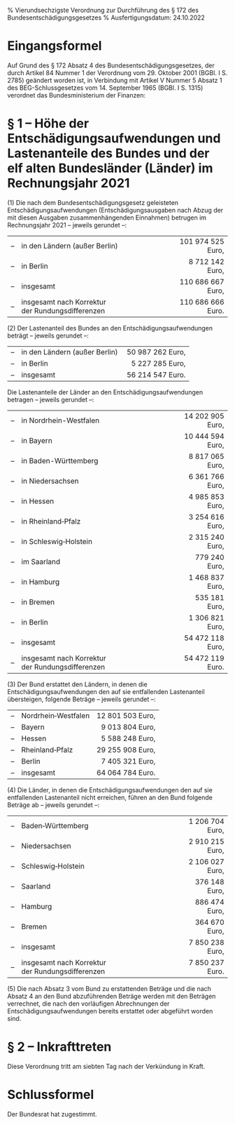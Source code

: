 % Vierundsechzigste Verordnung zur Durchführung des § 172 des Bundesentschädigungsgesetzes
% Ausfertigungsdatum: 24.10.2022
 
# Eingangsformel

Auf Grund des § 172 Absatz 4 des Bundesentschädigungsgesetzes, der durch Artikel 84 Nummer 1 der Verordnung vom 29. Oktober 2001 (BGBl. I S. 2785) geändert worden ist, in Verbindung mit Artikel V Nummer 5 Absatz 1 des BEG-Schlussgesetzes vom 14. September 1965 (BGBl. I S. 1315) verordnet das Bundesministerium der Finanzen:

# § 1 – Höhe der Entschädigungsaufwendungen und Lastenanteile des Bundes und der elf alten Bundesländer (Länder) im Rechnungsjahr 2021

(1) Die nach dem Bundesentschädigungsgesetz geleisteten Entschädigungsaufwendungen (Entschädigungsausgaben nach Abzug der mit diesen Ausgaben zusammenhängenden Einnahmen) betrugen im Rechnungsjahr 2021 – jeweils gerundet –:  
  

<table width="100%" style="border: none;"><colgroup><col style="width: 3%" /><col style="width: 84%" /><col style="width: 13%" /></colgroup><tbody><tr class="odd"><td style="text-align: left;">–</td><td style="text-align: left;">in den Ländern (außer Berlin)</td><td style="text-align: right;">101 974 525 Euro,</td></tr><tr class="even"><td style="text-align: left;">–</td><td style="text-align: left;">in Berlin</td><td style="text-align: right;">  8 712 142 Euro,</td></tr><tr class="odd"><td style="text-align: left;">–</td><td style="text-align: left;">insgesamt</td><td style="text-align: right;">110 686 667 Euro,</td></tr><tr class="even"><td style="text-align: left;">–</td><td style="text-align: left;">insgesamt nach Korrektur<br />
der Rundungsdifferenzen</td><td style="text-align: right;">110 686 666 Euro.</td></tr></tbody></table>

(2) Der Lastenanteil des Bundes an den Entschädigungsaufwendungen beträgt – jeweils gerundet –:

|     |                               |                   |
|:----|:------------------------------|------------------:|
| –   | in den Ländern (außer Berlin) |  50 987 262 Euro, |
| –   | in Berlin                     |   5 227 285 Euro, |
| –   | insgesamt                     |  56 214 547 Euro. |

  
  
Die Lastenanteile der Länder an den Entschädigungsaufwendungen betragen – jeweils gerundet –:  
  

<table width="100%" style="border: none;"><colgroup><col style="width: 3%" /><col style="width: 83%" /><col style="width: 14%" /></colgroup><tbody><tr class="odd"><td style="text-align: left;">–</td><td style="text-align: left;">in Nordrhein-Westfalen</td><td style="text-align: right;"> 14 202 905 Euro,</td></tr><tr class="even"><td style="text-align: left;">–</td><td style="text-align: left;">in Bayern</td><td style="text-align: right;"> 10 444 594 Euro,</td></tr><tr class="odd"><td style="text-align: left;">–</td><td style="text-align: left;">in Baden-Württemberg</td><td style="text-align: right;">  8 817 065 Euro,</td></tr><tr class="even"><td style="text-align: left;">–</td><td style="text-align: left;">in Niedersachsen</td><td style="text-align: right;">  6 361 766 Euro,</td></tr><tr class="odd"><td style="text-align: left;">–</td><td style="text-align: left;">in Hessen</td><td style="text-align: right;">  4 985 853 Euro,</td></tr><tr class="even"><td style="text-align: left;">–</td><td style="text-align: left;">in Rheinland‑Pfalz</td><td style="text-align: right;">  3 254 616 Euro,</td></tr><tr class="odd"><td style="text-align: left;">–</td><td style="text-align: left;">in Schleswig‑Holstein</td><td style="text-align: right;">  2 315 240 Euro,</td></tr><tr class="even"><td style="text-align: left;">–</td><td style="text-align: left;">im Saarland</td><td style="text-align: right;">779 240 Euro,</td></tr><tr class="odd"><td style="text-align: left;">–</td><td style="text-align: left;">in Hamburg</td><td style="text-align: right;">  1 468 837 Euro,</td></tr><tr class="even"><td style="text-align: left;">–</td><td style="text-align: left;">in Bremen</td><td style="text-align: right;">535 181 Euro,</td></tr><tr class="odd"><td style="text-align: left;">–</td><td style="text-align: left;">in Berlin</td><td style="text-align: right;">1 306 821 Euro,</td></tr><tr class="even"><td style="text-align: left;">–</td><td style="text-align: left;">insgesamt</td><td style="text-align: right;">54 472 118 Euro,</td></tr><tr class="odd"><td style="text-align: left;">–</td><td style="text-align: left;">insgesamt nach Korrektur<br />
der Rundungsdifferenzen</td><td style="text-align: right;">54 472 119 Euro.</td></tr></tbody></table>

(3) Der Bund erstattet den Ländern, in denen die Entschädigungsaufwendungen den auf sie entfallenden Lastenanteil übersteigen, folgende Beträge – jeweils gerundet –:  
  

|     |                     |                  |
|:----|:--------------------|-----------------:|
| –   | Nordrhein‑Westfalen | 12 801 503 Euro, |
| –   | Bayern              |  9 013 804 Euro, |
| –   | Hessen              |  5 588 248 Euro, |
| –   | Rheinland‑Pfalz     | 29 255 908 Euro, |
| –   | Berlin              |  7 405 321 Euro, |
| –   | insgesamt           | 64 064 784 Euro. |

(4) Die Länder, in denen die Entschädigungsaufwendungen den auf sie entfallenden Lastenanteil nicht erreichen, führen an den Bund folgende Beträge ab – jeweils gerundet –:  
  

<table width="100%" style="border: none;"><colgroup><col style="width: 3%" /><col style="width: 83%" /><col style="width: 14%" /></colgroup><tbody><tr class="odd"><td style="text-align: left;">–</td><td style="text-align: left;">Baden‑Württemberg</td><td style="text-align: right;">1 206 704 Euro,</td></tr><tr class="even"><td style="text-align: left;">–</td><td style="text-align: left;">Niedersachsen</td><td style="text-align: right;">2 910 215 Euro,</td></tr><tr class="odd"><td style="text-align: left;">–</td><td style="text-align: left;">Schleswig‑Holstein</td><td style="text-align: right;">2 106 027 Euro,</td></tr><tr class="even"><td style="text-align: left;">–</td><td style="text-align: left;">Saarland</td><td style="text-align: right;">376 148 Euro,</td></tr><tr class="odd"><td style="text-align: left;">–</td><td style="text-align: left;">Hamburg</td><td style="text-align: right;">886 474 Euro,</td></tr><tr class="even"><td style="text-align: left;">–</td><td style="text-align: left;">Bremen</td><td style="text-align: right;">364 670 Euro,</td></tr><tr class="odd"><td style="text-align: left;">–</td><td style="text-align: left;">insgesamt</td><td style="text-align: right;">7 850 238 Euro,</td></tr><tr class="even"><td style="text-align: left;">–</td><td style="text-align: left;">insgesamt nach Korrektur<br />
der Rundungsdifferenzen</td><td style="text-align: right;">7 850 237 Euro.</td></tr></tbody></table>

(5) Die nach Absatz 3 vom Bund zu erstattenden Beträge und die nach Absatz 4 an den Bund abzuführenden Beträge werden mit den Beträgen verrechnet, die nach den vorläufigen Abrechnungen der Entschädigungsaufwendungen bereits erstattet oder abgeführt worden sind.

# § 2 – Inkrafttreten

Diese Verordnung tritt am siebten Tag nach der Verkündung in Kraft.

# Schlussformel

Der Bundesrat hat zugestimmt.
